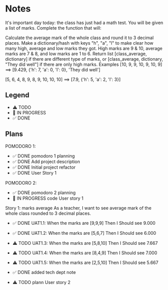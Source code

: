 # Notes

It's important day today: the class has just had a math test. You will be given a list of marks. Complete the function that will:

Calculate the average mark of the whole class and round it to 3 decimal places.
Make a dictionary/hash with keys "h", "a", "l" to make clear how many high, average and low marks they got. High marks are 9 & 10, average marks are 7 & 8, and low marks are 1 to 6.
Return list [class_average, dictionary] if there are different type of marks, or [class_average, dictionary, "They did well"] if there are only high marks.
Examples
[10, 9, 9, 10, 9, 10, 9] ==> [9.429, {'h': 7, 'a': 0, 'l': 0}, 'They did well']

[5, 6, 4, 8, 9, 8, 9, 10, 10, 10] ==> [7.9, {'h': 5, 'a': 2, 'l': 3}]

## Legend
- ⚠ TODO
- 🚧 IN PROGRESS
- ✅ DONE

## Plans

POMODORO 1:
- ✅ DONE pomodoro 1 planning
- ✅ DONE Add project description 
- ✅ DONE Initial project refactor 
- ✅ DONE User Story 1

POMODORO 2:
- ✅ DONE pomodoro 2 planning
- 🚧 IN PROGRESS code User story 1

Story 1: marks average
As a teacher, I want to see average mark of the whole class rounded to 3 decimal places.
- ✅ DONE UAT1.1: When the marks are [9,9,9] Then I Should see 9.000
- ✅ DONE UAT1.2: When the marks are [5,6,7] Then I Should see 6.000
- ⚠ TODO UAT1.3: When the marks are [5,8,10] Then I Should see 7.667
- ⚠ TODO UAT1.4: When the marks are [8,4,9] Then I Should see 7.000
- ⚠ TODO UAT1.5: When the marks are [2,5,10] Then I Should see 5.667

- ✅ DONE added tech dept note
- ⚠ TODO plann User story 2